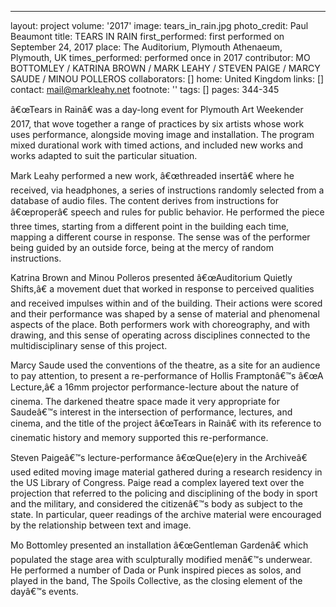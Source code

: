 ---
layout: project
volume: '2017'
image: tears_in_rain.jpg
photo_credit: Paul Beaumont
title: TEARS IN RAIN
first_performed: first performed on September 24, 2017
place: The Auditorium, Plymouth Athenaeum, Plymouth, UK
times_performed: performed once in 2017
contributor: MO BOTTOMLEY / KATRINA BROWN / MARK LEAHY / STEVEN PAIGE / MARCY SAUDE
  / MINOU POLLEROS
collaborators: []
home: United Kingdom
links: []
contact: mail@markleahy.net
footnote: ''
tags: []
pages: 344-345



â€œTears in Rainâ€ was a day-long event for Plymouth Art Weekender 2017, that wove together a range of practices by six artists whose work uses performance, alongside moving image and installation. The program mixed durational work with timed actions, and included new works and works adapted to suit the particular situation.

Mark Leahy performed a new work, â€œthreaded insertâ€ where he received, via headphones, a series of instructions randomly selected from a database of audio files. The content derives from instructions for â€œproperâ€ speech and rules for public behavior. He performed the piece three times, starting from a different point in the building each time, mapping a different course in response. The sense was of the performer being guided by an outside force, being at the mercy of random instructions.

Katrina Brown and Minou Polleros presented â€œAuditorium Quietly Shifts,â€ a movement duet that worked in response to perceived qualities and received impulses within and of the building. Their actions were scored and their performance was shaped by a sense of material and phenomenal aspects of the place. Both performers work with choreography, and with drawing, and this sense of operating across disciplines connected to the multidisciplinary sense of this project.

Marcy Saude used the conventions of the theatre, as a site for an audience to pay attention, to present a re-performance of Hollis Framptonâ€™s â€œA Lecture,â€ a 16mm projector performance-lecture about the nature of cinema. The darkened theatre space made it very appropriate for Saudeâ€™s interest in the intersection of performance, lectures, and cinema, and the title of the project â€œTears in Rainâ€ with its reference to cinematic history and memory supported this re-performance.

Steven Paigeâ€™s lecture-performance â€œQue(e)ery in the Archiveâ€ used edited moving image material gathered during a research residency in the US Library of Congress. Paige read a complex layered text over the projection that referred to the policing and disciplining of the body in sport and the military, and considered the citizenâ€™s body as subject to the state. In particular, queer readings of the archive material were encouraged by the relationship between text and image.

Mo Bottomley presented an installation â€œGentleman Gardenâ€ which populated the stage area with sculpturally modified menâ€™s underwear. He performed a number of Dada or Punk inspired pieces as solos, and played in the band, The Spoils Collective, as the closing element of the dayâ€™s events.
